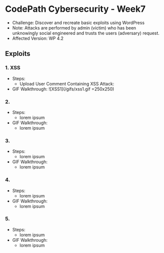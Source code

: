 # CodePath Cybersecurity - Week7
- Challenge: Discover and recreate basic exploits using WordPress
- Note: Attacks are performed by admin (victim) who has been unknowingly social engineered and trusts the users (adversary) request. 
- Affected Version: WP 4.2
## Exploits
### 1. XSS
- Steps:
  - Upload User Comment Containing XSS Attack:
- GIF Walkthrough:
![XSS1](/gifs/xss1.gif =250x250)
### 2. 
- Steps:
  - lorem ipsum
- GIF Walkthrough:
  - lorem ipsum
### 3. 
- Steps:
  - lorem ipsum
- GIF Walkthrough:
  - lorem ipsum
### 4. 
- Steps:
  - lorem ipsum
- GIF Walkthrough:
  - lorem ipsum
### 5. 
- Steps:
  - lorem ipsum
- GIF Walkthrough:
  - lorem ipsum
